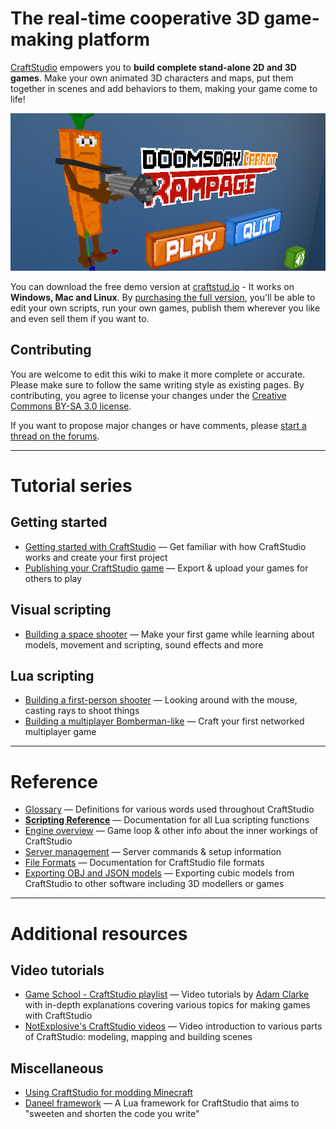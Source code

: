 # The real-time cooperative 3D game-making platform

[CraftStudio](http://craftstud.io/) empowers you to **build complete stand-alone 2D and 3D games**. Make your own animated 3D characters and maps, put them together in scenes and add behaviors to them, making your game come to life!

![](public/images/DoomsdayCarrotRampageMainMenuScene.png)

You can download the free demo version at [craftstud.io](http://craftstud.io/) - It works on **Windows, Mac and Linux**. By [purchasing the full version](http://craftstud.io/purchase), you'll be able to edit your own scripts, run your own games, publish them wherever you like and even sell them if you want to.

## Contributing

You are welcome to edit this wiki to make it more complete or accurate. Please make sure to follow the same writing style as existing pages. By contributing, you agree to license your changes under the [Creative Commons BY-SA 3.0 license](http://creativecommons.org/licenses/by-sa/3.0/).

If you want to propose major changes or have comments, please [start a thread on the forums](http://craftstudioforums.net/index.php?forums/discussions.16/create-thread).

----

# Tutorial series

## Getting started

  * [Getting started with CraftStudio](Tutorials/Introduction.md) — Get familiar with how CraftStudio works and create your first project
  * [Publishing your CraftStudio game](Tutorials/Publishing.md) — Export & upload your games for others to play

## Visual scripting

  * [Building a space shooter](Tutorials/Space_shooter.md) — Make your first game while learning about models, movement and scripting, sound effects and more

## Lua scripting

  * [Building a first-person shooter](Tutorials/FPS.md) — Looking around with the mouse, casting rays to shoot things
  * [Building a multiplayer Bomberman-like](Tutorials/Blast_Turtles.md) — Craft your first networked multiplayer game

----

# Reference

  * [Glossary](Reference/Glossary.md) — Definitions for various words used throughout CraftStudio
  * **[Scripting Reference](Reference/Scripting.md)** — Documentation for all Lua scripting functions
  * [Engine overview](Reference/Engine.md) — Game loop & other info about the inner workings of CraftStudio
  * [Server management](Reference/Server.md) — Server commands & setup information
  * [File Formats](Reference/File_Formats.md) — Documentation for CraftStudio file formats
  * [Exporting OBJ and JSON models](Reference/Model_Export.md) — Exporting cubic models from CraftStudio to other software including 3D modellers or games

----

# Additional resources

## Video tutorials

  * [Game School - CraftStudio playlist](http://www.youtube.com/playlist?list=PL41iJfA2iBPF-Y5o7rvQeCWC6LAnktmGF) — Video tutorials by [Adam Clarke](http://twitter.com/thecommonpeople) with in-depth explanations covering various topics for making games with CraftStudio
  * [NotExplosive's CraftStudio videos](http://www.youtube.com/playlist?list=PL0WSCHfZ9lu-eSRb-tk5A6e7ag0k9f_A5) — Video introduction to various parts of CraftStudio: modeling, mapping and building scenes

## Miscellaneous
 
  * [Using CraftStudio for modding Minecraft](Minecraft.md)
  * [Daneel framework](https://github.com/florentpoujol/Daneel) — A Lua framework for CraftStudio that aims to "sweeten and shorten the code you write"